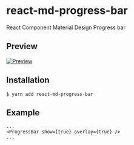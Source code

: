# react-md-progress-bar
React Component Material Design Progress bar

## Preview
[![Preview](https://i.imgur.com/6ruGaji.gif)](http://i.imgur.com/19itcci.gifv)

## Installation

    $ yarn add react-md-progress-bar

## Example

    ...
    <ProgressBar show={true} overlay={true} />
    ...
